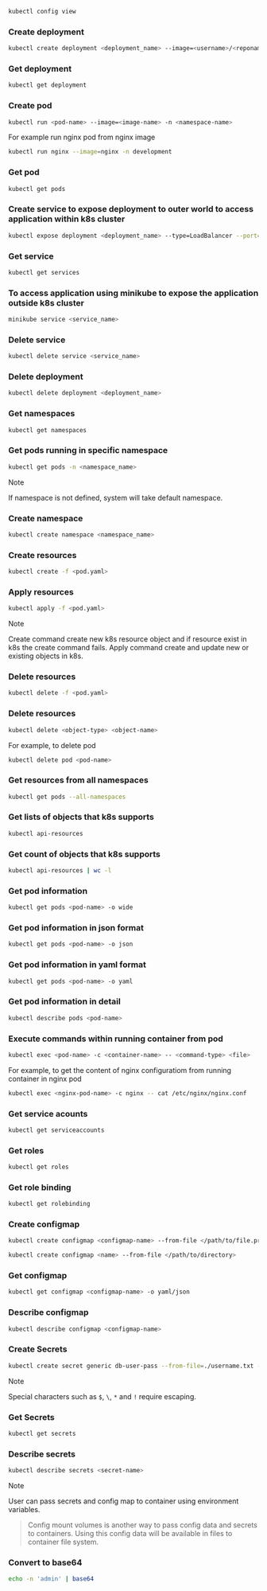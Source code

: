 ```bash
kubectl config view
```

### Create deployment
```bash
kubectl create deployment <deployment_name> --image=<username>/<reponame>:<tag>
```

### Get deployment
```bash
kubectl get deployment
```

### Create pod 
```bash
kubectl run <pod-name> --image=<image-name> -n <namespace-name>
```
For example run nginx pod from nginx image
```bash
kubectl run nginx --image=nginx -n development
```

### Get pod
```bash
kubectl get pods
```

### Create service to expose deployment to outer world to access application within k8s cluster
```bash
kubectl expose deployment <deployment_name> --type=LoadBalancer --port=8080
```

### Get service
```bash
kubectl get services
```

### To access application using minikube to expose the application outside k8s cluster
```bash
minikube service <service_name>
```

### Delete service
```bash
kubectl delete service <service_name>
```

### Delete deployment
```bash
kubectl delete deployment <deployment_name>
```

### Get namespaces
```bash
kubectl get namespaces
```

### Get pods running in specific namespace
```bash
kubectl get pods -n <namespace_name>
```
> [!NOTE]
> If namespace is not defined, system will take default namespace.

### Create namespace
```bash
kubectl create namespace <namespace_name>
```

### Create resources
```bash
kubectl create -f <pod.yaml>
```

### Apply resources
```bash
kubectl apply -f <pod.yaml>
```
> [!NOTE]
> Create command create new k8s resource object and if resource exist in k8s the create command fails.
> Apply command create and update new or existing objects in k8s.

### Delete resources
```bash
kubectl delete -f <pod.yaml>
```

### Delete resources 
```bash
kubectl delete <object-type> <object-name>
```
For example, to delete pod
```bash
kubectl delete pod <pod-name>
```

### Get resources from all namespaces
```bash
kubectl get pods --all-namespaces
```

### Get lists of objects that k8s supports
```bash
kubectl api-resources
```

### Get count of objects that k8s supports
```bash
kubectl api-resources | wc -l
```

### Get pod information
```bash
kubectl get pods <pod-name> -o wide
```

### Get pod information in json format
```bash
kubectl get pods <pod-name> -o json
```

### Get pod information in yaml format
```bash
kubectl get pods <pod-name> -o yaml
```

### Get pod information in detail
```bash
kubectl describe pods <pod-name>
```

### Execute commands within running container from pod
```bash
kubectl exec <pod-name> -c <container-name> -- <command-type> <file>
```
For example, to get the content of nginx configuratiom from running container in nginx pod
```bash
kubectl exec <nginx-pod-name> -c nginx -- cat /etc/nginx/nginx.conf
```

### Get service acounts
```bash
kubectl get serviceaccounts
```

### Get roles
```bash
kubectl get roles
```

### Get role binding
```bash
kubectl get rolebinding
```

### Create configmap
```bash
kubectl create configmap <configmap-name> --from-file </path/to/file.properties> --from-file </path/to/file2.properties>
```
```bash
kubectl create configmap <name> --from-file </path/to/directory>
```

### Get configmap
```bash
kubectl get configmap <configmap-name> -o yaml/json
```

### Describe configmap
```bash
kubectl describe configmap <configmap-name>
```

### Create Secrets
```bash
kubectl create secret generic db-user-pass --from-file=./username.txt --from-file=./password.txt
```
>[!NOTE]
> Special characters such as `$`, `\`, `*` and `!` require escaping.

### Get Secrets
```bash
kubectl get secrets
```

### Describe secrets
```bash
kubectl describe secrets <secret-name>
```
>[!NOTE]
> User can pass secrets and config map to container using environment variables.

> Config mount volumes is another way to pass config data and secrets to containers. Using this config data will be available in files to container file system.

### Convert to base64 
```bash
echo -n 'admin' | base64
```

